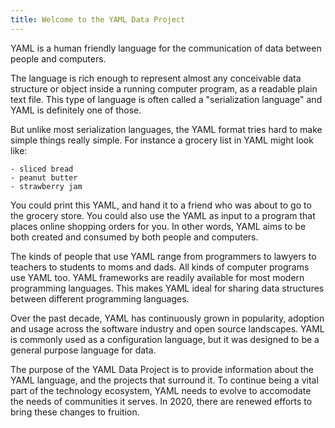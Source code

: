 ```yaml
---
title: Welcome to the YAML Data Project
---
```

YAML is a human friendly language for the communication of data between people and computers.

The language is rich enough to represent almost any conceivable data structure or object inside a running computer program, as a readable plain text file.
This type of language is often called a "serialization language" and YAML is definitely one of those.

But unlike most serialization languages, the YAML format tries hard to make simple things really simple.
For instance a grocery list in YAML might look like:
```
- sliced bread
- peanut butter
- strawberry jam
```

You could print this YAML, and hand it to a friend who was about to go to the grocery store.
You could also use the YAML as input to a program that places online shopping orders for you.
In other words, YAML aims to be both created and consumed by both people and computers.

The kinds of people that use YAML range from programmers to lawyers to teachers to students to moms and dads.
All kinds of computer programs use YAML too.
YAML frameworks are readily available for most modern programming languages.
This makes YAML ideal for sharing data structures between different programming languages.

Over the past decade, YAML has continuously grown in popularity, adoption and usage across the software industry and open source landscapes.
YAML is commonly used as a configuration language, but it was designed to be a general purpose language for data.

The purpose of the YAML Data Project is to provide information about the YAML language, and the projects that surround it.
To continue being a vital part of the technology ecosystem, YAML needs to evolve to accomodate the needs of communities it serves.
In 2020, there are renewed efforts to bring these changes to fruition.

